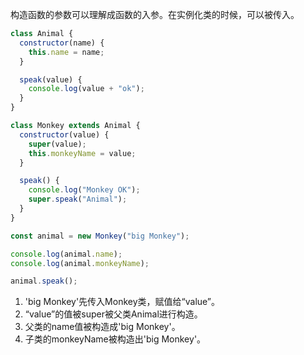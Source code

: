 构造函数的参数可以理解成函数的入参。在实例化类的时候，可以被传入。

```js
class Animal {
  constructor(name) {
    this.name = name;
  }

  speak(value) {
    console.log(value + "ok");
  }
}

class Monkey extends Animal {
  constructor(value) {
    super(value);
    this.monkeyName = value;
  }

  speak() {
    console.log("Monkey OK");
    super.speak("Animal");
  }
}

const animal = new Monkey("big Monkey");

console.log(animal.name);
console.log(animal.monkeyName);

animal.speak();
```

1. 'big Monkey'先传入Monkey类，赋值给“value”。
2. “value”的值被super被父类Animal进行构造。
3. 父类的name值被构造成'big Monkey'。
4. 子类的monkeyName被构造出'big Monkey'。
